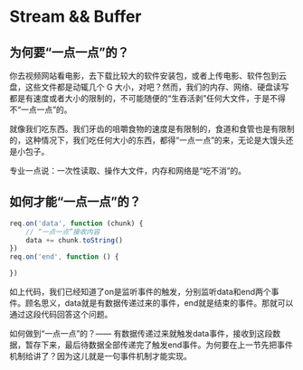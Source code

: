 # Stream && Buffer

## 为何要“一点一点”的？

你去视频网站看电影，去下载比较大的软件安装包，或者上传电影、软件包到云盘，这些文件都是动辄几个 G 大小，对吧？然而，我们的内存、网络、硬盘读写都是有速度或者大小的限制的，不可能随便的“生吞活剥”任何大文件，于是不得不“一点一点”的。

就像我们吃东西。我们牙齿的咀嚼食物的速度是有限制的，食道和食管也是有限制的，这种情况下，我们吃任何大小的东西，都得“一点一点”的来，无论是大馒头还是小包子。

专业一点说：一次性读取、操作大文件，内存和网络是“吃不消”的。

## 如何才能“一点一点”的？

```js
req.on('data', function (chunk) {
    // “一点一点”接收内容
    data += chunk.toString()
})
req.on('end', function () {

})
```

如上代码，我们已经知道了on是监听事件的触发，分别监听data和end两个事件。顾名思义，data就是有数据传递过来的事件，end就是结束的事件。那就可以通过这段代码回答这个问题。

如何做到“一点一点”的？—— 有数据传递过来就触发data事件，接收到这段数据，暂存下来，最后待数据全部传递完了触发end事件。为何要在上一节先把事件机制给讲了？因为这儿就是一句事件机制才能实现。

